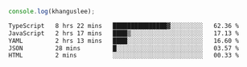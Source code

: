```js
console.log(khanguslee);
```

<!--START_SECTION:waka-->

```txt
TypeScript   8 hrs 22 mins   ███████████████▓░░░░░░░░░   62.36 %
JavaScript   2 hrs 17 mins   ████▒░░░░░░░░░░░░░░░░░░░░   17.13 %
YAML         2 hrs 13 mins   ████░░░░░░░░░░░░░░░░░░░░░   16.60 %
JSON         28 mins         █░░░░░░░░░░░░░░░░░░░░░░░░   03.57 %
HTML         2 mins          ░░░░░░░░░░░░░░░░░░░░░░░░░   00.33 %
```

<!--END_SECTION:waka-->

<!--
**khanguslee/khanguslee** is a ✨ _special_ ✨ repository because its `README.md` (this file) appears on your GitHub profile.

Here are some ideas to get you started:

- 🔭 I’m currently working on ...
- 🌱 I’m currently learning ...
- 👯 I’m looking to collaborate on ...
- 🤔 I’m looking for help with ...
- 💬 Ask me about ...
- 📫 How to reach me: ...
- 😄 Pronouns: ...
- ⚡ Fun fact: ...
-->
